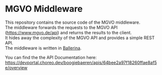 # MGVO Middleware

This repository contains the source code of the MGVO middleware.  
The middleware forwards the requests to the MGVO API (https://www.mgvo.de/api) and returns the results to the client.  
It hides away the complexity of the MGVO API and provides a simple REST API.  
The middleware is written in [Ballerina](https://ballerina.io/).

You can find the the API Documentation here: https://devportal.choreo.dev/boogiebaeren/apis/64bee2a97f18260ffae8af5e/overview
